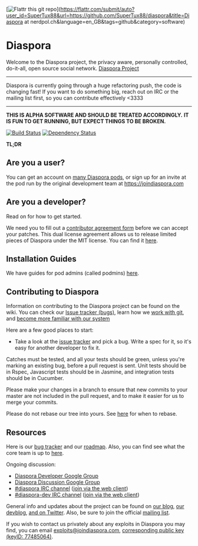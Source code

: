 [![Flattr this git repo](http://api.flattr.com/button/flattr-badge-large.png)](https://flattr.com/submit/auto?user_id=SuperTux88&url=https://github.com/SuperTux88/diaspora&title=Diaspora at nerdpol.ch&language=en_GB&tags=github&category=software)

# Diaspora

Welcome to the Diaspora project, the privacy aware, personally controlled, do-it-all, open source social
network. [Diaspora Project](http://diasporaproject.org)

************************
Diaspora is currently going through a huge refactoring push, the code is changing fast!
If you want to do something big, reach out on IRC or the mailing list first, so you can contribute effectively <3333
************************

**THIS IS ALPHA SOFTWARE AND SHOULD BE TREATED ACCORDINGLY.**
**IT IS FUN TO GET RUNNING, BUT EXPECT THINGS TO BE BROKEN.**

[![Build Status](https://secure.travis-ci.org/diaspora/diaspora.png)](http://travis-ci.org/diaspora/diaspora)
[![Dependency Status](https://gemnasium.com/diaspora/diaspora.png?travis)](https://gemnasium.com/diaspora/diaspora)

**TL;DR**

## Are you a user?
You can get an account on [many Diaspora pods](http://podupti.me), or sign up for an invite
at the pod run by the original development team at https://joindiaspora.com

## Are you a developer?

Read on for how to get started.

We need you to fill out a
[contributor agreement form](https://spreadsheets.google.com/a/joindiaspora.com/spreadsheet/viewform?formkey=dFdRTnY0TGtfaklKQXZNUndsMlJ2eGc6MQ)
before we can accept your patches.  This dual license agreement allows
us to release limited pieces of Diaspora under the MIT license.  You can find it
[here](https://spreadsheets.google.com/a/joindiaspora.com/spreadsheet/viewform?formkey=dFdRTnY0TGtfaklKQXZNUndsMlJ2eGc6MQ).


## Installation Guides

We have guides for pod admins (called podmins) [here](https://github.com/diaspora/diaspora/wiki/Installation-Guides).


## Contributing to Diaspora

Information on contributing to the Diaspora project can be found on the wiki. You can check our [Issue tracker (bugs)](https://github.com/diaspora/diaspora/issues), learn how we [work with git](http://github.com/diaspora/diaspora/wiki/Git-Workflow), and [become more familiar with our system](https://github.com/diaspora/diaspora/wiki/Developers)



Here are a few good places to start:

- Take a look at the [issue tracker](https://github.com/diaspora/diaspora/issues) and pick a bug.
Write a spec for it, so it's easy for another developer to fix it.

Catches must be tested, and all your tests should be green, 
unless you're marking an existing bug, before a pull request is sent.
Unit tests should be in Rspec, Javascript tests should be in Jasmine, and integration tests should be in Cucumber.

Please make your changes in a branch to ensure that new commits to your master are 
not included in the pull request, and to make it easier for us to merge your commits.

Please do not rebase our tree into yours.
See [here](http://www.mail-archive.com/dri-devel@lists.sourceforge.net/msg39091.html)
for when to rebase.


## Resources

Here is our [bug tracker](https://github.com/diaspora/diaspora/issues) and our
[roadmap](https://github.com/diaspora/diaspora/wiki/Roadmap). Also, you can
find see what the core team is up to [here](http://www.pivotaltracker.com/projects/61641).


Ongoing discussion:

- [Diaspora Developer Google Group](http://groups.google.com/group/diaspora-dev)
- [Diaspora Discussion Google Group](http://groups.google.com/group/diaspora-discuss)
- [#diaspora IRC channel](irc://irc.freenode.net/#diaspora)
  ([join via the web client](http://webchat.freenode.net?channels=diaspora))
- [#diaspora-dev IRC channel](irc://irc.freenode.net/#diaspora-dev)
  ([join via the web client](http://webchat.freenode.net?channels=diaspora-dev))

General info and updates about the project can be found on
[our blog](http://blog.joindiaspora.com),
[our devblog](http://devblog.joindiaspora.com),
[and on Twitter](http://twitter.com/joindiaspora).
Also, be sure to join the official [mailing list](http://groups.google.com/group/diaspora-dev).

If you wish to contact us privately about any exploits in Diaspora you may
find, you can email
[exploits@joindiaspora.com](mailto:exploits@joindiaspora.com), [corresponding public key (keyID: 77485064)](http://pgp.mit.edu:11371/pks/lookup?op=vindex&search=0xCC6CAED977485064).
